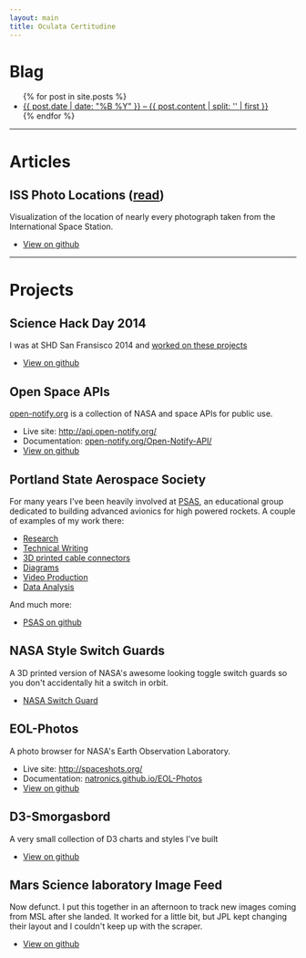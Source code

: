 ```yaml
---
layout: main
title: Oculata Certitudine
---
```


# Blag

<ul class="posts">
  {% for post in site.posts %}
    <li>
      <a href="{{ post.url }}">{{ post.date | date: "%B %Y" }} &ndash; {{ post.content | split: '</h1>' | first }}</h1></a>
    </li>
  {% endfor %}
</ul>

---


# Articles

## ISS Photo Locations ([read](/ISS-photo-locations/))

Visualization of the location of nearly every photograph taken from the International Space Station.

 - [View on github](https://github.com/natronics/ISS-photo-locations)

---


# Projects

## Science Hack Day 2014

I was at SHD San Fransisco 2014 and [worked on these projects](science-hack-day-2014)

 - [View on github](https://github.com/natronics/science-hack-day-2014)


## Open Space APIs

[open-notify.org](http://open-notify.org/) is a collection of NASA and space APIs for public use.

 - Live site: <http://api.open-notify.org/>
 - Documentation: [open-notify.org/Open-Notify-API/](http://open-notify.org/Open-Notify-API/)
 - [View on github](https://github.com/open-notify/Open-Notify-API)


## Portland State Aerospace Society

For many years I've been heavily involved at [PSAS](http://psas.pdx.edu/), an
educational group dedicated to building advanced avionics for high powered
rockets. A couple of examples of my work there:

 - [Research](http://psas.github.io/research-notebooks/)
 - [Technical Writing](https://github.com/psas/procedure-book)
 - [3D printed cable connectors](https://github.com/psas/avionics-cad/tree/master/av3/rocketnet-connector/3d)
 - [Diagrams](http://psas.pdx.edu/launch10/LV2_3_june.png)
 - [Video Production](http://www.youtube.com/watch?v=VAnPtbYMA8o)
 - [Data Analysis](http://psas.pdx.edu/lv2c_launchdata-2010-06-27/#index6h2)

And much more:

 - [PSAS on github](https://github.com/psas/)


## NASA Style Switch Guards

A 3D printed version of NASA's awesome looking toggle switch guards so you don't accidentally hit a switch in orbit.

 - [NASA Switch Guard](http://natronics.github.io/NASA-switch-guard/)


## EOL-Photos

A photo browser for NASA's Earth Observation Laboratory.

 - Live site: <http://spaceshots.org/>
 - Documentation: [natronics.github.io/EOL-Photos](/EOL-Photos/)
 - [View on github](https://github.com/natronics/EOL-Photos)


## D3-Smorgasbord

A very small collection of D3 charts and styles I've built

 - [View on github](https://github.com/natronics/D3-Smorgasbord)


## Mars Science laboratory Image Feed

Now defunct. I put this together in an afternoon to track new images coming from
MSL after she landed. It worked for a little bit, but JPL kept changing their
layout and I couldn't keep up with the scraper.

 - [View on github](https://github.com/natronics/MSL-Feed)

